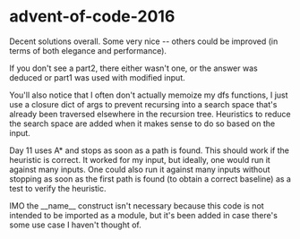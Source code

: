 # advent-of-code-2016
Decent solutions overall. Some very nice -- others could be improved (in terms of both elegance and performance).

If you don't see a part2, there either wasn't one, or the answer was deduced or part1 was used with modified input.

You'll also notice that I often don't actually memoize my dfs functions, I just use a closure dict of args to prevent recursing into a search space that's already been traversed elsewhere in the recursion tree. Heuristics to reduce the search space are added when it makes sense to do so based on the input.

Day 11 uses A* and stops as soon as a path is found. This should work if the heuristic is correct. It worked for my input, but ideally, one would run it against many inputs. One could also run it against many inputs without stopping as soon as the first path is found (to obtain a correct baseline) as a test to verify the heuristic.

IMO the \_\_name\_\_ construct isn't necessary because this code is not intended to be imported as a module, but it's been added in case there's some use case I haven't thought of.
